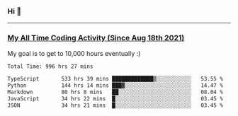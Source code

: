 ### Hi 🙂

---

### <a href="https://wakatime.com/@Eroxl">My All Time Coding Activity (Since Aug 18th 2021)</a>
My goal is to get to 10,000 hours eventually :)
<!--START_SECTION:waka-->

```txt
Total Time: 996 hrs 27 mins

TypeScript       533 hrs 39 mins █████████████▒░░░░░░░░░░░   53.55 %
Python           144 hrs 14 mins ███▓░░░░░░░░░░░░░░░░░░░░░   14.47 %
Markdown         80 hrs 8 mins   ██░░░░░░░░░░░░░░░░░░░░░░░   08.04 %
JavaScript       34 hrs 22 mins  █░░░░░░░░░░░░░░░░░░░░░░░░   03.45 %
JSON             34 hrs 21 mins  █░░░░░░░░░░░░░░░░░░░░░░░░   03.45 %
```

<!--END_SECTION:waka-->

